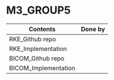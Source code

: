 # M3_GROUP5
|Contents|Done by|
|--------|-------|
|RKE_Github repo| |
|RKE_Implementation| |
|BICOM_Github repo| |
|BICOM_Implementation | |
